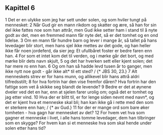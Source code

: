 ## Kapittel 6

1 Det er en ulykke som jeg har sett under solen, og som hviler tungt på mennesket:
2 Når Gud gir en mann rikdom og skatter og ære, så han for sin del ikke fattes noe som han attrår, men Gud ikke setter ham i stand til å nyte godt av det, men en fremmed mann får nyte det, så er det tomhet og en ond lidelse.
3 Om en mann får hundre barn og lever i mange år, så tallet på hans levedager blir stort, men hans sjel ikke mettes av det gode, og han heller ikke får noen jordeferd, da sier jeg: Et ufullbåret foster er bedre faren enn han.
4 For som et intet kom det til verden, og i mørke går det bort, og med mørke blir dets navn skjult,
5 og det har hverken sett eller kjent solen; det har mere ro enn han.
6 Og om han så hadde levd tusen år to ganger, men ikke nytt noe godt - går ikke alt* til ett sted? / {* JBS 30, 23.}
7 Alt menneskets strev er for hans munn, og allikevel blir hans attrå aldri tilfredsstilt;
8 for hva fortrin har den vise fremfor dåren? Hva fortrin har den fattige som vet å skikke seg blandt de levende?
9 Bedre er det at øynene dveler ved det en har, enn at sjelen farer urolig om; også det er tomhet og jag etter vind.
10 Hva der er blitt til, er for lenge siden nevnt med navn*, og det er kjent hva et menneske skal bli; han kan ikke gå i rette med den som er sterkere enn han; / {* av Gud.}
11 for der er mange ord som bare øker tomheten - hva gagn har mennesket av det?
12 For hvem vet hva som gagner et menneske i livet, i alle hans tomme levedager, dem han tilbringer som en skygge? For hvem kan si et menneske hva som skal hende under solen etter hans tid?
